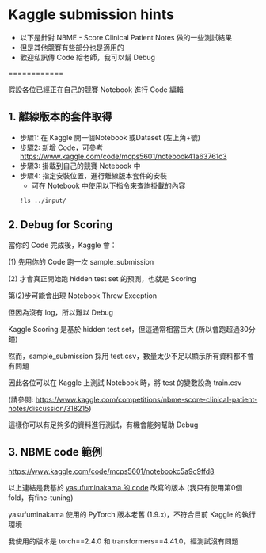 # Kaggle submission hints
- 以下是針對 NBME - Score Clinical Patient Notes 做的一些測試結果
- 但是其他競賽有些部分也是適用的
- 歡迎私訊傳 Code 給老師，我可以幫 Debug



============



假設各位已經正在自己的競賽 Notebook 進行 Code 編輯



## 1. 離線版本的套件取得
- 步驟1: 在 Kaggle 開一個Notebook 或Dataset (左上角+號)
- 步驟2: 新增 Code，可參考 https://www.kaggle.com/code/mcps5601/notebook41a63761c3
- 步驟3: 掛載到自己的競賽 Notebook 中
- 步驟4: 指定安裝位置，進行離線版本套件的安裝
    - 可在 Notebook 中使用以下指令來查詢掛載的內容
    ```
    !ls ../input/
    ```

## 2. Debug for Scoring

當你的 Code 完成後，Kaggle 會：

(1) 先用你的 Code 跑一次 sample_submission

(2) 才會真正開始跑 hidden test set 的預測，也就是 Scoring



第(2)步可能會出現 Notebook Threw Exception

但因為沒有 log，所以難以 Debug



Kaggle Scoring 是基於 hidden test set，但這通常相當巨大 (所以會跑超過30分鐘)

然而，sample_submission 採用 test.csv，數量太少不足以顯示所有資料都不會有問題

因此各位可以在 Kaggle 上測試 Notebook 時，將 test 的變數設為 train.csv

(請參閱: https://www.kaggle.com/competitions/nbme-score-clinical-patient-notes/discussion/318215)

這樣你可以有足夠多的資料進行測試，有機會能夠幫助 Debug



## 3. NBME code 範例

https://www.kaggle.com/code/mcps5601/notebookc5a9c9ffd8

以上連結是我基於 [yasufuminakama 的 code](https://www.kaggle.com/code/yasufuminakama/nbme-deberta-base-baseline-inference) 改寫的版本 (我只有使用第0個fold，有fine-tuning)

yasufuminakama 使用的 PyTorch 版本老舊 (1.9.x)，不符合目前 Kaggle 的執行環境

我使用的版本是 torch==2.4.0 和 transformers==4.41.0，經測試沒有問題
